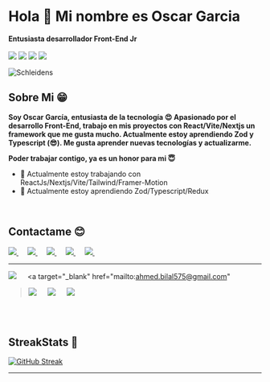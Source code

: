 # Hola 👋 Mi nombre es Oscar Garcia


**Entusiasta desarrollador Front-End Jr** 
<br>
<br>
<img src="https://img.shields.io/badge/nuxt.js-00C58E?style=for-the-badge&logo=nuxt.js&logoColor=white"/> <img src="https://img.shields.io/badge/Vue.js-35495E?style=for-the-badge&logo=vue.js&logoColor=4FC08D"/> <img src="https://img.shields.io/badge/React-20232A?style=for-the-badge&logo=react&logoColor=61DAFB"/> <img src="https://img.shields.io/badge/Node.js-43853D?style=for-the-badge&logo=node.js&logoColor=white" />
<br>


  <img align="center" alt="Schleidens" src="https://cdn.dribbble.com/users/1059583/screenshots/4171367/coding-freak.gif" />
  
  ## Sobre Mi &#128513;
  <p>
  <b>
  Soy Oscar García, entusiasta de la tecnología &#128525; Apasionado por el desarrollo Front-End, trabajo en mis proyectos con React/Vite/Nextjs un framework que me gusta mucho.
  Actualmente estoy aprendiendo Zod y Typescript (&#128526;).
  Me gusta aprender nuevas tecnologías y actualizarme.

  Poder trabajar contigo, ya es un honor para mi &#128519;
  </b>
  </p>

- 🔭 Actualmente estoy trabajando con ReactJs/Nextjs/Vite/Tailwind/Framer-Motion
- 🌱 Actualmente estoy aprendiendo Zod/Typescript/Redux

<br>

## Contactame 😊
<a href="https://twitter.com/Oscedu1592" target="_blank" >
<img src="https://img.shields.io/badge/-Twitter-1DA1F2?style=for-the-badge&logo=Twitter&logoColor=white"/>
</a>
&emsp;
<a href="https://instagram.com/osceduar15" target="_blank">
<img src="https://img.shields.io/badge/Instagram-E4405F?style=for-the-badge&logo=instagram&logoColor=white" />
</a>
&emsp;
<a href="https://www.linkedin.com/in/oscar-eduardo-garc%C3%ADa-leon-a15a14195/" target="_blank">
<img src="https://img.shields.io/badge/LinkedIn-0077B5?style=for-the-badge&logo=linkedin&logoColor=white" />
</a>
&emsp;
<a href="https://discord.gg/oscedu15" target="_blank">
  <img src="https://img.shields.io/badge/Discord-7289DA?style=for-the-badge&logo=discord&logoColor=white"/>
</a>
&emsp;
<a target="_blank" href="mailto:oscaregarcialeon@gmail.com">
  <img src="https://img.shields.io/badge/-Gmail-D14836?style=for-the-badge&logo=Gmail&logoColor=white"/>
</a>
&emsp;


-------------------------

<a target="_blank" href="https://www.linkedin.com/in/ahmadshaikhk/"><img src="https://img.shields.io/badge/-LinkedIn-0077B5?style=for-the-badge&logo=Linkedin&logoColor=white"></img></a>
&emsp;
<a target="_blank" href="mailto:ahmed.bilal575@gmail.com"
><img src="https://img.shields.io/badge/-Gmail-D14836?style=for-the-badge&logo=Gmail&logoColor=white"></img></a>
&emsp;
<a target="_blank" href="https://twitter.com/ahmadshaikhk"><img src="https://img.shields.io/badge/-Twitter-1DA1F2?style=for-the-badge&logo=Twitter&logoColor=white"></img></a>
&emsp;
<a target="_blank" href="https://medium.com/@ahmedbilal575"><img src="https://img.shields.io/badge/Medium-12100E?style=for-the-badge&logo=medium&logoColor=white"></img></a>

<br />
<br />

## StreakStats 🚀

[![GitHub Streak](https://streak-stats.demolab.com?user=Schleidens&theme=vue-dark&date_format=M%20j%5B%2C%20Y%5D)](github.com/Oscedu15)


-----
<br />

